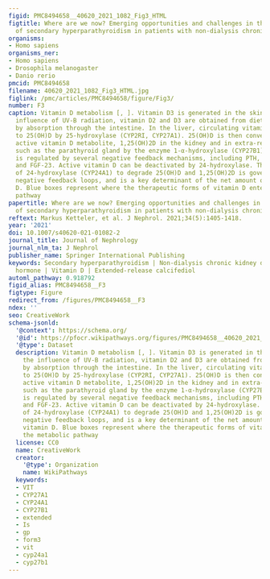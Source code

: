 ```yaml
---
figid: PMC8494658__40620_2021_1082_Fig3_HTML
figtitle: Where are we now? Emerging opportunities and challenges in the management
  of secondary hyperparathyroidism in patients with non-dialysis chronic kidney disease
organisms:
- Homo sapiens
organisms_ner:
- Homo sapiens
- Drosophila melanogaster
- Danio rerio
pmcid: PMC8494658
filename: 40620_2021_1082_Fig3_HTML.jpg
figlink: /pmc/articles/PMC8494658/figure/Fig3/
number: F3
caption: Vitamin D metabolism [, ]. Vitamin D3 is generated in the skin under the
  influence of UV-B radiation, vitamin D2 and D3 are obtained from dietary sources
  by absorption through the intestine. In the liver, circulating vitamin D is converted
  to 25(OH)D by 25-hydroxylase (CYP2RI, CYP27A1). 25(OH)D is then converted to the
  active vitamin D metabolite, 1,25(OH)2D in the kidney and in extra-renal locations
  such as the parathyroid gland by the enzyme 1-α-hydroxylase (CYP27B1). 1-α-hydroxylase
  is regulated by several negative feedback mechanisms, including PTH, calcitonin,
  and FGF-23. Active vitamin D can be deactivated by 24-hydroxylase. The activity
  of 24-hydroxylase (CYP24A1) to degrade 25(OH)D and 1,25(OH)2D is governed by these
  negative feedback loops, and is a key determinant of the net amount of active vitamin
  D. Blue boxes represent where the therapeutic forms of vitamin D enter the metabolic
  pathway
papertitle: Where are we now? Emerging opportunities and challenges in the management
  of secondary hyperparathyroidism in patients with non-dialysis chronic kidney disease.
reftext: Markus Ketteler, et al. J Nephrol. 2021;34(5):1405-1418.
year: '2021'
doi: 10.1007/s40620-021-01082-2
journal_title: Journal of Nephrology
journal_nlm_ta: J Nephrol
publisher_name: Springer International Publishing
keywords: Secondary hyperparathyroidism | Non-dialysis chronic kidney disease | Parathyroid
  hormone | Vitamin D | Extended-release calcifediol
automl_pathway: 0.918792
figid_alias: PMC8494658__F3
figtype: Figure
redirect_from: /figures/PMC8494658__F3
ndex: ''
seo: CreativeWork
schema-jsonld:
  '@context': https://schema.org/
  '@id': https://pfocr.wikipathways.org/figures/PMC8494658__40620_2021_1082_Fig3_HTML.html
  '@type': Dataset
  description: Vitamin D metabolism [, ]. Vitamin D3 is generated in the skin under
    the influence of UV-B radiation, vitamin D2 and D3 are obtained from dietary sources
    by absorption through the intestine. In the liver, circulating vitamin D is converted
    to 25(OH)D by 25-hydroxylase (CYP2RI, CYP27A1). 25(OH)D is then converted to the
    active vitamin D metabolite, 1,25(OH)2D in the kidney and in extra-renal locations
    such as the parathyroid gland by the enzyme 1-α-hydroxylase (CYP27B1). 1-α-hydroxylase
    is regulated by several negative feedback mechanisms, including PTH, calcitonin,
    and FGF-23. Active vitamin D can be deactivated by 24-hydroxylase. The activity
    of 24-hydroxylase (CYP24A1) to degrade 25(OH)D and 1,25(OH)2D is governed by these
    negative feedback loops, and is a key determinant of the net amount of active
    vitamin D. Blue boxes represent where the therapeutic forms of vitamin D enter
    the metabolic pathway
  license: CC0
  name: CreativeWork
  creator:
    '@type': Organization
    name: WikiPathways
  keywords:
  - VIT
  - CYP27A1
  - CYP24A1
  - CYP27B1
  - extended
  - Is
  - gp
  - form3
  - vit
  - cyp24a1
  - cyp27b1
---
```

